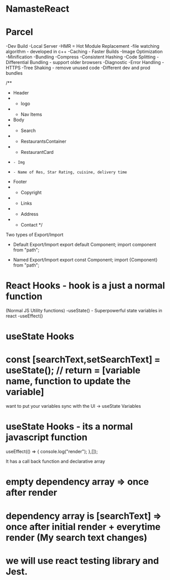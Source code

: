 # NamasteReact

# Parcel
 -Dev Build
 -Local Server
 -HMR = Hot Module Replacement
 -file watching algorithm - developed in c++
 -Caching - Faster Builds
 -Image Optimization
 -Minification
 -Bundling
 -Compress
 -Consistent Hashing
 -Code Splitting
 -Differential Bundling - support older browsers
 -Diagnostic
 -Error Handling
 -HTTPS 
 -Tree Shaking - remove unused code
 -Different dev and prod bundles

 /**
 * Header
 *  - logo
 *  - Nav Items
 * Body
 *  - Search
 *  - RestaurantsContainer
 *   - RestaurantCard
 *     - Img
 *     - Name of Res, Star Rating, cuisine, delivery time
 * Footer
 *  - Copyright
 *  - Links
 *  - Address
 *  - Contact
 */

 Two types of Export/Import

- Default Export/Import
    export default Component;
    import component from "path";

- Named Export/Import
    export const Component;
    import {Component} from "path";


# React Hooks - hook is a just a normal function
(Normal JS Utility functions)
-useState() - Superpowerful state variables in react
-useEffect()

# useState Hooks 
# const [searchText,setSearchText] = useState();  // return = [variable name, function to update the variable]
want to put your variables sync with the UI -> useState Variables

# useState Hooks - its a normal javascript function
useEffect(() => {
    console.log("render");
  },[]);  

  It has a call back function and declarative array

# empty dependency array => once after render
# dependency array is [searchText] => once after initial render + everytime render (My search text changes)
            
# we will use react testing library and Jest.
<!-- Install react testing library
install jest
configure jest
Installing jest environment jsdom
Create my first test 
Configure our babel with jest
wrote expect sum test 
gitignore coverage report-->
